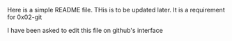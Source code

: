 Here is a simple README file. THis is to be updated later. It is a requirement for 0x02-git

I have been asked to edit this file on github's interface
